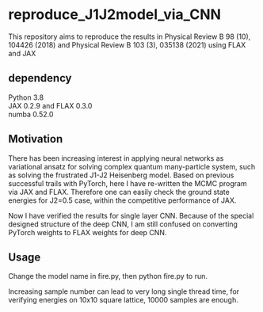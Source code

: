 # reproduce_J1J2model_via_CNN
This repository aims to reproduce the results in Physical Review B 98 (10), 104426 (2018) and Physical Review B 103 (3), 035138 (2021) using FLAX and JAX

## dependency
Python 3.8\
JAX 0.2.9 and FLAX 0.3.0\
numba 0.52.0

## Motivation
There has been increasing interest in applying neural networks as variational ansatz for solving complex quantum many-particle system, such as solving the frustrated J1-J2 Heisenberg model. Based on previous successful trails with PyTorch, here I have re-written the MCMC program via JAX and FLAX. Therefore one can easily check the ground state energies for J2=0.5 case, within the competitive performance of JAX.

Now I have verified the results for single layer CNN. Because of the special designed structure of the deep CNN, I am still confused on converting PyTorch weights to FLAX weights for deep CNN. 

## Usage
Change the model name in fire.py, then python fire.py to run.

Increasing sample number can lead to very long single thread time, for verifying energies on 10x10 square lattice, 10000 samples are enough.
